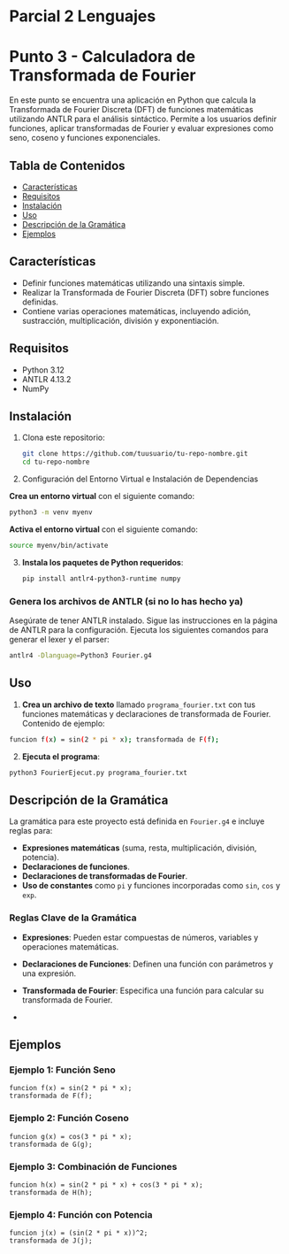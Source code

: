 # Parcial 2 Lenguajes

# Punto 3 - Calculadora de Transformada de Fourier

En este punto se encuentra una aplicación en Python que calcula la Transformada de Fourier Discreta (DFT) de funciones matemáticas utilizando ANTLR para el análisis sintáctico. Permite a los usuarios definir funciones, aplicar transformadas de Fourier y evaluar expresiones como seno, coseno y funciones exponenciales.

## Tabla de Contenidos

- [Características](#características)
- [Requisitos](#requisitos)
- [Instalación](#instalación)
- [Uso](#uso)
- [Descripción de la Gramática](#descripción-de-la-gramática)
- [Ejemplos](#ejemplos)

## Características

- Definir funciones matemáticas utilizando una sintaxis simple.
- Realizar la Transformada de Fourier Discreta (DFT) sobre funciones definidas.
- Contiene varias operaciones matemáticas, incluyendo adición, sustracción, multiplicación, división y exponentiación.

## Requisitos

- Python 3.12
- ANTLR 4.13.2
- NumPy

## Instalación

1. Clona este repositorio:
   ```bash
   git clone https://github.com/tuusuario/tu-repo-nombre.git
   cd tu-repo-nombre

2. Configuración del Entorno Virtual e Instalación de Dependencias

 **Crea un entorno virtual** con el siguiente comando:
   ```bash
   python3 -m venv myenv
   ```
**Activa el entorno virtual** con el siguiente comando:
   ```bash
   source myenv/bin/activate
   ```

3. **Instala los paquetes de Python requeridos**:
   ```bash
   pip install antlr4-python3-runtime numpy

### Genera los archivos de ANTLR (si no lo has hecho ya)

Asegúrate de tener ANTLR instalado. Sigue las instrucciones en la página de ANTLR para la configuración. Ejecuta los siguientes comandos para generar el lexer y el parser:

```bash
antlr4 -Dlanguage=Python3 Fourier.g4
```

## Uso

1. **Crea un archivo de texto** llamado `programa_fourier.txt` con tus funciones matemáticas y declaraciones de transformada de Fourier.  
Contenido de ejemplo:
   
```bash
funcion f(x) = sin(2 * pi * x); transformada de F(f);
```

2. **Ejecuta el programa**:
```bash
python3 FourierEjecut.py programa_fourier.txt
```


## Descripción de la Gramática

La gramática para este proyecto está definida en `Fourier.g4` e incluye reglas para:

- **Expresiones matemáticas** (suma, resta, multiplicación, división, potencia).
- **Declaraciones de funciones**.
- **Declaraciones de transformadas de Fourier**.
- **Uso de constantes** como `pi` y funciones incorporadas como `sin`, `cos` y `exp`.

### Reglas Clave de la Gramática

- **Expresiones**: Pueden estar compuestas de números, variables y operaciones matemáticas.
- **Declaraciones de Funciones**: Definen una función con parámetros y una expresión.
- **Transformada de Fourier**: Especifica una función para calcular su transformada de Fourier.

- 
## Ejemplos

### Ejemplo 1: Función Seno

```plaintext
funcion f(x) = sin(2 * pi * x);
transformada de F(f);
```
### Ejemplo 2: Función Coseno
```plaintext
funcion g(x) = cos(3 * pi * x);
transformada de G(g);
```
### Ejemplo 3: Combinación de Funciones
```plaintext
funcion h(x) = sin(2 * pi * x) + cos(3 * pi * x);
transformada de H(h);
```
### Ejemplo 4: Función con Potencia
```plaintext
funcion j(x) = (sin(2 * pi * x))^2;
transformada de J(j);
```
